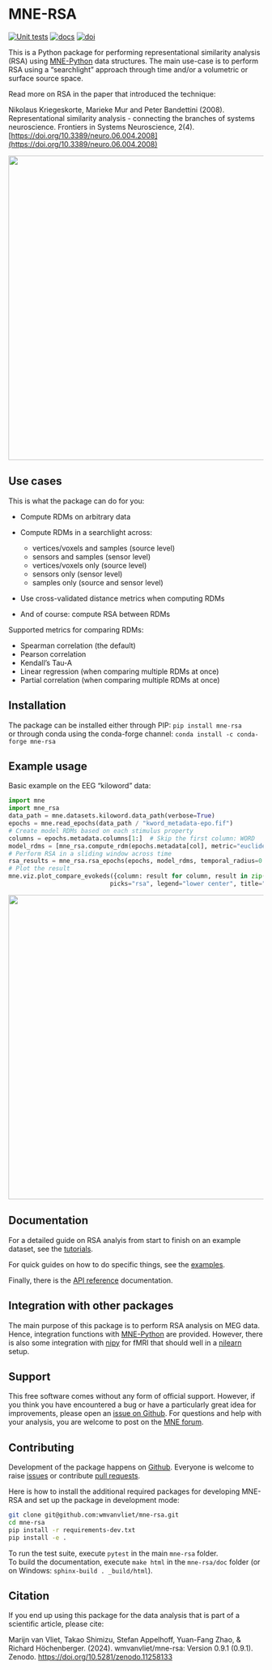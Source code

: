 # MNE-RSA

[![Unit tests](https://github.com/wmvanvliet/mne-rsa/workflows/unit%20tests/badge.svg)](https://github.com/wmvanvliet/mne-rsa/actions?query=workflow%3A%22unit+tests%22)
[![docs](https://github.com/wmvanvliet/mne-rsa/workflows/build-docs/badge.svg)](https://github.com/wmvanvliet/mne-rsa/actions?query=workflow%3Abuild-docs)
[![doi](https://zenodo.org/badge/194268560.svg)](https://zenodo.org/doi/10.5281/zenodo.11242874)

This is a Python package for performing representational similarity analysis (RSA) using [MNE-Python](https://martinos.org/mne/stable/index.html>) data structures.
The main use-case is to perform RSA using a “searchlight” approach through time and/or a
volumetric or surface source space.

Read more on RSA in the paper that introduced the technique:

Nikolaus Kriegeskorte, Marieke Mur and Peter Bandettini (2008).
Representational similarity analysis - connecting the branches of systems neuroscience.
Frontiers in Systems Neuroscience, 2(4).
[https://doi.org/10.3389/neuro.06.004.2008](https://doi.org/10.3389/neuro.06.004.2008)

<picture>
  <source media="(prefers-color-scheme: light)" srcset="doc/rsa.png">
  <source media="(prefers-color-scheme: dark)" srcset="doc/rsa_dark.png">
  <img src="doc/rsa.png" width="600">
</picture>


## Use cases

This is what the package can do for you:

-  Compute RDMs on arbitrary data
-  Compute RDMs in a searchlight across:

   -  vertices/voxels and samples (source level)
   -  sensors and samples (sensor level)
   -  vertices/voxels only (source level)
   -  sensors only (sensor level)
   -  samples only (source and sensor level)

-  Use cross-validated distance metrics when computing RDMs
-  And of course: compute RSA between RDMs

Supported metrics for comparing RDMs:

-  Spearman correlation (the default)
-  Pearson correlation
-  Kendall’s Tau-A
-  Linear regression (when comparing multiple RDMs at once)
-  Partial correlation (when comparing multiple RDMs at once)

## Installation

The package can be installed either through PIP: `pip install mne-rsa`  
or through conda using the conda-forge channel: `conda install -c conda-forge mne-rsa`


## Example usage

Basic example on the EEG “kiloword” data:

```python
import mne
import mne_rsa
data_path = mne.datasets.kiloword.data_path(verbose=True)
epochs = mne.read_epochs(data_path / "kword_metadata-epo.fif")
# Create model RDMs based on each stimulus property
columns = epochs.metadata.columns[1:]  # Skip the first column: WORD
model_rdms = [mne_rsa.compute_rdm(epochs.metadata[col], metric="euclidean") for col in columns]
# Perform RSA in a sliding window across time
rsa_results = mne_rsa.rsa_epochs(epochs, model_rdms, temporal_radius=0.01)
# Plot the result
mne.viz.plot_compare_evokeds({column: result for column, result in zip(columns, rsa_results)},
                            picks="rsa", legend="lower center", title="RSA result")
```
<picture>
  <source media="(prefers-color-scheme: light)" srcset="doc/rsa_result.png">
  <source media="(prefers-color-scheme: dark)" srcset="doc/rsa_result_dark.png">
  <img src="rsa_result.png" width="600">
</picture>

## Documentation
For a detailed guide on RSA analyis from start to finish on an example dataset, see the [tutorials](auto_examples/tutorials/index.html).

For quick guides on how to do specific things, see the [examples](auto_examples/index.html).

Finally, there is the [API reference](api.html) documentation.

## Integration with other packages

The main purpose of this package is to perform RSA analysis on MEG data.
Hence, integration functions with [MNE-Python](https://mne.tools) are provided.
However, there is also some integration with [nipy](https://nipy.org) for fMRI that should well in a [nilearn](https://nilearn.github.io) setup.


## Support

This free software comes without any form of official support.
However, if you think you have encountered a bug or have a particularly great idea for improvements, please open an [issue on Github](https://github.com/wmvanvliet/mne-rsa/issues).
For questions and help with your analysis, you are welcome to post on the [MNE forum](https://mne.discourse.group/).


## Contributing

Development of the package happens on [Github](https://github.com/wmvanvliet/mne-rsa).
Everyone is welcome to raise [issues](https://github.com/wmvanvliet/mne-rsa/issues) or contribute [pull requests](https://github.com/wmvanvliet/mne-rsa/pulls).

Here is how to install the additional required packages for developing MNE-RSA and set up the package in development mode:

```bash
git clone git@github.com:wmvanvliet/mne-rsa.git
cd mne-rsa
pip install -r requirements-dev.txt
pip install -e .
```

To run the test suite, execute `pytest` in the main `mne-rsa` folder.  
To build the documentation, execute `make html` in the `mne-rsa/doc` folder (or on
Windows: `sphinx-build . _build/html`).

## Citation
If you end up using this package for the data analysis that is part of a scientific
article, please cite:

Marijn van Vliet, Takao Shimizu, Stefan Appelhoff, Yuan-Fang Zhao, & Richard
Höchenberger. (2024). wmvanvliet/mne-rsa: Version 0.9.1 (0.9.1). Zenodo.
https://doi.org/10.5281/zenodo.11258133
